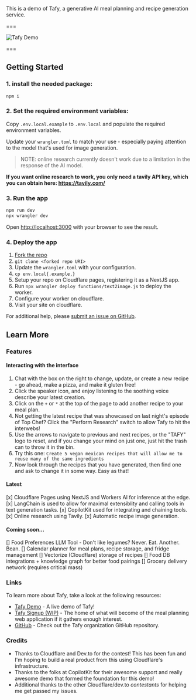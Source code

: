 This is a demo of Tafy, a generative AI meal planning and recipe generation service.

===

![Tafy Demo](https://github.com/tafy-io/tafy-demo/blob/a0163f16681a12cb3ca3ccc88fa1e591b9ef4063/TafyDemo-short.gif)

===

## Getting Started

### 1. install the needed package:

```bash
npm i
```

### 2. Set the required environment variables:

Copy `.env.local.example` to `.env.local` and populate the required environment
variables.

Update your `wrangler.toml` to match your use - especially paying attention to
the model that's used for image generation.

> NOTE: online research currently doesn't work due to a limitation in the response of the AI
> model.

**If you want online research to work, you only need a tavily API key, which you can obtain here: https://tavily.com/**

### 3. Run the app

```bash
npm run dev
npx wrangler dev
```
Open [http://localhost:3000](http://localhost:3000) with your browser to see the result.

### 4. Deploy the app

1. [Fork the repo](https://github.com/tafy-io/tafy-demo/fork)
1. `git clone <forked repo URI>`
1. Update the `wrangler.toml` with your configuration.
1. `cp env.local{.example,}`
1. Setup your repo on Cloudflare pages, registering it as a NextJS app.
1. Run `npx wrangler deploy functions/text2image.js` to deploy the worker.
1. Configure your worker on cloudflare.
1. Visit your site on cloudflare.

For additional help, please [submit an issue on GitHub](https://github.com/tafy-io/tafy-demo/issues/new/choose).

## Learn More

### Features

#### Interacting with the interface

1. Chat with the box on the right to change, update, or create a new recipe -
   go ahead, make a pizza, and make it gluten free!
1. Click the speaker icon, and enjoy listening to the soothing voice describe
   your latest creation.
1. Click on the `+` or `*` at the top of the page to add another recipe to your
   meal plan.
1. Not getting the latest recipe that was showcased on last night's episode of
   Top Chef?  Click the "Perform Research" switch to allow Tafy to hit the
   interwebs!
1. Use the arrows to navigate to previous and next recipes, or the "TAFY" logo
   to reset, and if you change your mind on just one, just hit the trash can
   to throw it in the bin.
1. Try this one: `Create 5 vegan mexican recipes that will allow me to
   reuse many of the same ingredients`
1. Now look through the recipes that you have generated, then find one and ask
   to change it in some way.  Easy as that!

#### Latest

[x] Cloudflare Pages using NextJS and Workers AI for inference at the edge.
[x] LangChain is used to allow for maximal extensiblity and calling
  tools in text generation tasks.
[x] CopilotKit used for integrating and chaining tools.
[x] Online research using Tavily.
[x] Automatic recipe image generation.

#### Coming soon...

[] Food Preferences LLM Tool - Don't like legumes? Never. Eat. Another. Bean.
[] Calendar planner for meal plans, recipe storage, and fridge management
[] Vectorize (Cloudflare) storage of recipes
[] Food DB integrations + knowledge graph for better food pairings
[] Grocery delivery network (requires critical mass)


### Links

To learn more about Tafy, take a look at the following resources:

- [Tafy Demo](https://tafy.recipe) - A live demo of Tafy!
- [Tafy Signup (WIP)](https://tafy.io) - The home of what will become of the meal planning
  web application if it gathers enough interest.
- [GitHub](https://github.com/tafy-io) - Check out the Tafy organization GitHub repository.

### Credits

- Thanks to Cloudflare and Dev.to for the contest!  This has been fun and I'm
  hoping to build a real product from this using Cloudflare's infrastructure.
- Thanks to the folks at CopilotKit for their awesome support and really awesome
  demo that formed the foundation for this demo!
- Additional thanks to the other Cloudflare/dev.to *contestants* for helping me get passed my
  issues.

